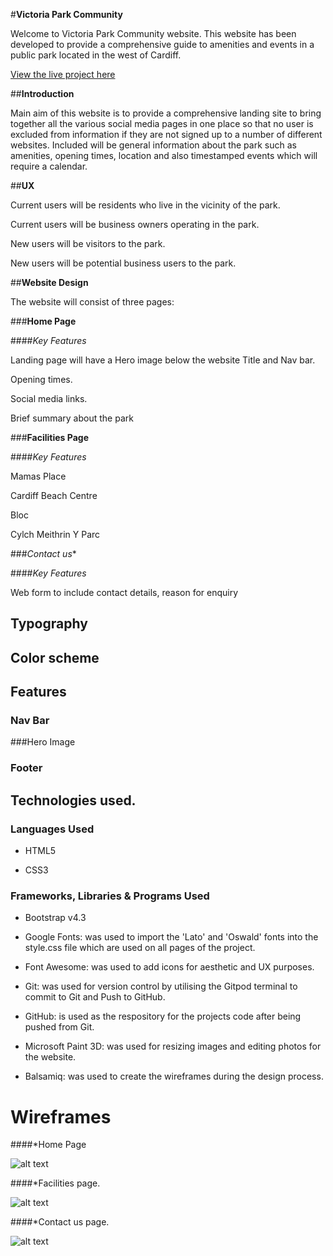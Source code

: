 #**Victoria Park Community** 

Welcome to Victoria Park Community website.  This website has been developed to provide a comprehensive guide to amenities and events in a public park located in the west of Cardiff.  

 

[View the live project here]( https://github.com/lisaloudness/project1_community_page.git) 

 

##**Introduction** 

Main aim of this website is to provide a comprehensive landing site to bring together all the various social media pages in one place so that no user is excluded from information if they are not signed up to a number of different websites. Included will be general information about the park such as amenities,  opening times, location and also timestamped events which will require a calendar.  

 

##**UX** 

Current users will be residents who live in the vicinity of the park. 

Current users will be business owners operating in the park. 

New users will be visitors to the park. 

New users will be potential business users to the park. 

 

##**Website Design** 

The website will consist of three pages: 

###**Home Page** 

####*Key Features* 

Landing page will have a Hero image below the website Title and Nav bar. 

Opening times. 

Social media links. 

Brief summary about the park 

###**Facilities Page** 

####*Key Features* 

Mamas Place 

Cardiff Beach Centre 

Bloc 

Cylch Meithrin Y Parc 

 

###*Contact us** 

####*Key Features* 

Web form to include contact details, reason for enquiry 

 

 

## Typography 

 

 

## Color scheme 

 

 

## Features 

### Nav Bar 

###Hero Image 

### Footer 

 

 

## Technologies used. 

 

### Languages Used 

  * HTML5 

  * CSS3 

 

### **Frameworks, Libraries & Programs Used** 

  * Bootstrap v4.3 

  * Google Fonts: was used to import the 'Lato' and 'Oswald' fonts into the style.css file which are used on all pages of the project. 

  * Font Awesome: was used to add icons for aesthetic and UX purposes. 

  * Git: was used for version control by utilising the Gitpod terminal to commit to Git and Push to GitHub. 

  * GitHub: is used as the respository for the projects code after being pushed from Git. 

  * Microsoft Paint 3D: was used for resizing images and editing photos for the website. 

  * Balsamiq: was used to create the wireframes during the design process. 

 

 

 

 

# Wireframes 

 

####*Home Page 

![alt text](Documentation/Wireframes/home_wireframe.png) 

####*Facilities page. 

![alt text](Documentation/Wireframes/facilities_wireframe.png) 

####*Contact us page. 

![alt text](Documentation/Wireframes/contact_wireframe.png) 

 

 